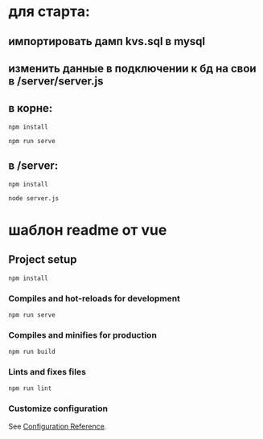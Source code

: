 # для старта:
## импортировать дамп kvs.sql в mysql
## изменить данные в подключении к бд на свои в /server/server.js
## в корне:
```
npm install
```
```
npm run serve
```
## в /server:
```
npm install
```
```
node server.js
```


# шаблон readme от vue
## Project setup
```
npm install
```

### Compiles and hot-reloads for development
```
npm run serve
```

### Compiles and minifies for production
```
npm run build
```

### Lints and fixes files
```
npm run lint
```

### Customize configuration
See [Configuration Reference](https://cli.vuejs.org/config/).
